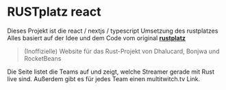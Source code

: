 # RUSTplatz react

Dieses Projekt ist die react / nextjs / typescript Umsetzung des rustplatzes
Alles basiert auf der Idee und dem Code vom original [**rustplatz**](https://github.com/moritzruth/rustplatz)

> (Inoffizielle) Website für das Rust-Projekt von Dhalucard, Bonjwa und RocketBeans



Die Seite listet die Teams auf und zeigt, welche Streamer gerade mit Rust live sind.
Außerdem gibt es für jedes Team einen multitwitch.tv Link.
